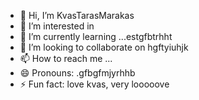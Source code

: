 - 👋 Hi, I’m KvasTarasMarakas
- 👀 I’m interested in
- 🌱 I’m currently learning ...estgfbtrhht
- 💞️ I’m looking to collaborate on hgftyiuhjk
- 📫 How to reach me ...
- 😄 Pronouns: .gfbgfmjyrhhb
- ⚡ Fun fact: love kvas, very looooove
<!---
KvasTarasMarakas/KvasTarasMarakas is a ✨ special ✨ repository because its `README.md` (this file) appears on your GitHub profile.
You can click the Preview link to take a look at your changes.
---
